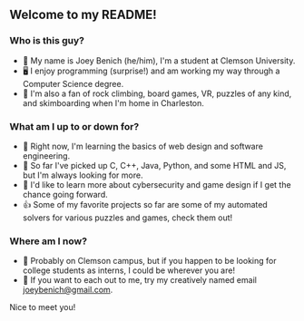 ## Welcome to my README!
### Who is this guy?
- 🐅 My name is Joey Benich \(he/him\), I'm a student at Clemson University.
- 🖥 I enjoy programming \(surprise!\) and am working my way through a Computer Science degree.
- 🎲 I'm also a fan of rock climbing, board games, VR, puzzles of any kind, and skimboarding when I'm home in Charleston.
### What am I up to or down for?
- 📖 Right now, I'm learning the basics of web design and software engineering.
- 💬 So far I've picked up C, C++, Java, Python, and some HTML and JS, but I'm always looking for more.
- 🔎 I'd like to learn more about cybersecurity and game design if I get the chance going forward.
- 👍 Some of my favorite projects so far are some of my automated solvers for various puzzles and games, check them out!
### Where am I now?
- 📍 Probably on Clemson campus, but if you happen to be looking for college students as interns, I could be wherever you are!
- 📧 If you want to each out to me, try my creatively named email joeybenich@gmail.com.

Nice to meet you!
